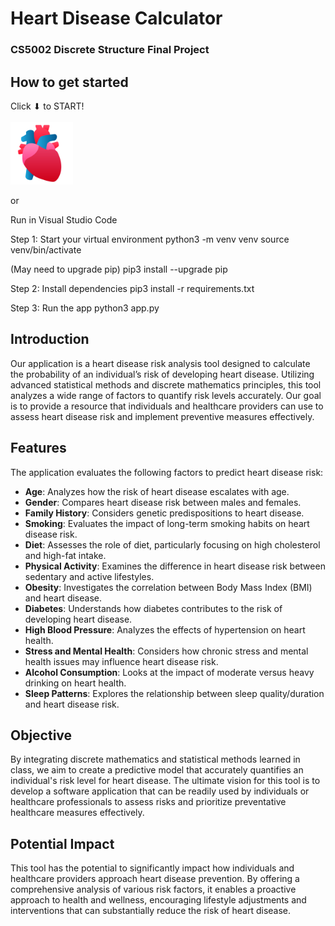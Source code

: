 # Heart Disease Calculator

### CS5002 Discrete Structure Final Project

## How to get started

Click ⬇ to START!<br><br>
<a href="https://rhk4783.pythonanywhere.com/"><img src="heart_icon.ico" width="100" height="100"></a>

or

Run in Visual Studio Code

Step 1: Start your virtual environment
python3 -m venv venv
source venv/bin/activate

(May need to upgrade pip)
pip3 install --upgrade pip

Step 2: Install dependencies
pip3 install -r requirements.txt

Step 3: Run the app
python3 app.py

## Introduction

Our application is a heart disease risk analysis tool designed to calculate the probability of an individual’s risk of developing heart disease. Utilizing advanced statistical methods and discrete mathematics principles, this tool analyzes a wide range of factors to quantify risk levels accurately. Our goal is to provide a resource that individuals and healthcare providers can use to assess heart disease risk and implement preventive measures effectively.

## Features

The application evaluates the following factors to predict heart disease risk:

- **Age**: Analyzes how the risk of heart disease escalates with age.
- **Gender**: Compares heart disease risk between males and females.
- **Family History**: Considers genetic predispositions to heart disease.
- **Smoking**: Evaluates the impact of long-term smoking habits on heart disease risk.
- **Diet**: Assesses the role of diet, particularly focusing on high cholesterol and high-fat intake.
- **Physical Activity**: Examines the difference in heart disease risk between sedentary and active lifestyles.
- **Obesity**: Investigates the correlation between Body Mass Index (BMI) and heart disease.
- **Diabetes**: Understands how diabetes contributes to the risk of developing heart disease.
- **High Blood Pressure**: Analyzes the effects of hypertension on heart health.
- **Stress and Mental Health**: Considers how chronic stress and mental health issues may influence heart disease risk.
- **Alcohol Consumption**: Looks at the impact of moderate versus heavy drinking on heart health.
- **Sleep Patterns**: Explores the relationship between sleep quality/duration and heart disease risk.

## Objective

By integrating discrete mathematics and statistical methods learned in class, we aim to create a predictive model that accurately quantifies an individual's risk level for heart disease. The ultimate vision for this tool is to develop a software application that can be readily used by individuals or healthcare professionals to assess risks and prioritize preventative healthcare measures effectively.

## Potential Impact

This tool has the potential to significantly impact how individuals and healthcare providers approach heart disease prevention. By offering a comprehensive analysis of various risk factors, it enables a proactive approach to health and wellness, encouraging lifestyle adjustments and interventions that can substantially reduce the risk of heart disease.
